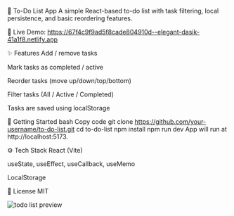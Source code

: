 📝 To-Do List App
A simple React-based to-do list with task filtering, local persistence, and basic reordering features.

🔗 Live Demo: https://67f4c9f9ad5f8cade804910d--elegant-dasik-41a1f8.netlify.app

✨ Features
Add / remove tasks

Mark tasks as completed / active

Reorder tasks (move up/down/top/bottom)

Filter tasks (All / Active / Completed)

Tasks are saved using localStorage

🚀 Getting Started
bash
Copy code
git clone https://github.com/your-username/to-do-list.git
cd to-do-list
npm install
npm run dev
App will run at http://localhost:5173.

⚙️ Tech Stack
React (Vite)

useState, useEffect, useCallback, useMemo

LocalStorage

📄 License
MIT

![todo list preview](https://github.com/user-attachments/assets/3d3e4143-f6b9-4d83-afd9-ad7d22762878)
